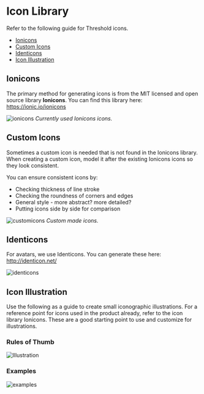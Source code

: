 # Icon Library

Refer to the following guide for Threshold icons. 

* [Ionicons](https://github.com/threshold-network/design-system-docs/main/theming/iconlibrary.md#ionicons)
* [Custom Icons](https://github.com/threshold-network/design-system-docs/main/theming/iconlibrary.md#custom-icons)
* [Identicons](https://github.com/threshold-network/design-system-docs/main/theming/iconlibrary.md#identicons)
* [Icon Illustration](https://github.com/threshold-network/design-system-docs/main/theming/iconlibrary.md#icon-illustration)

## Ionicons

The primary method for generating icons is from the MIT licensed and open source library **Ionicons**. You can find this library here: https://ionic.io/ionicons

![ionicons](https://user-images.githubusercontent.com/57226633/196533416-658f5e73-4a0c-4b2e-857b-6520fe845048.png)
*Currently used Ionicons icons.*

## Custom Icons

Sometimes a custom icon is needed that is not found in the Ionicons library. When creating a custom icon, model it after the existing Ionicons icons so they look consistent.

You can ensure consistent icons by:
* Checking thickness of line stroke
* Checking the roundness of corners and edges
* General style - more abstract? more detailed?
* Putting icons side by side for comparison

![customicons](https://user-images.githubusercontent.com/57226633/196533486-355679ed-1f87-4204-a99b-57ea059e22db.png)
*Custom made icons.*

## Identicons

For avatars, we use Identicons. You can generate these here: http://identicon.net/

![identicons](https://user-images.githubusercontent.com/57226633/196534082-8500a47f-a127-4ffc-bbc7-ad0167fcb4e0.png)


## Icon Illustration

Use the following as a guide to create small iconographic illustrations. For a reference point for icons used in the product already, refer to the icon library Ionicons. These are a good starting point to use and customize for illustrations.

### Rules of Thumb

![Illustration](https://user-images.githubusercontent.com/57226633/196534377-739a7c02-dd60-4e6f-bec4-3c037b3ef2e8.png)

### Examples

![examples](https://user-images.githubusercontent.com/57226633/196534426-7a16e249-3550-4406-8787-2202cb85c159.png)
